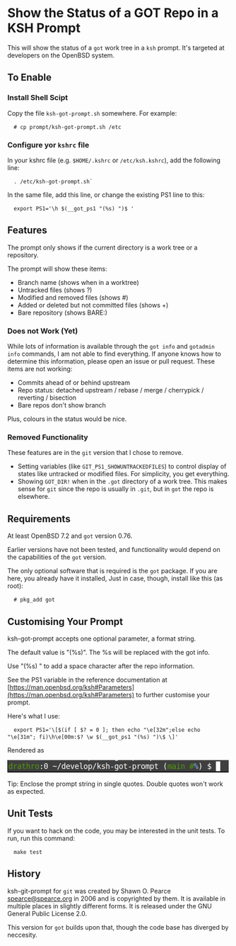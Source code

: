 # Show the Status of a GOT Repo in a KSH Prompt

This will show the status of a `got` work tree in a `ksh` prompt. It's targeted at developers on the OpenBSD system.

## To Enable

### Install Shell Scipt

Copy the file `ksh-got-prompt.sh` somewhere. For example:

~~~
  # cp prompt/ksh-got-prompt.sh /etc
~~~

### Configure yor `kshrc` file

In your kshrc file (e.g. `$HOME/.kshrc` or `/etc/ksh.kshrc`), add the following line:

~~~
  . /etc/ksh-got-prompt.sh`
~~~

In the same file, add this line, or change the existing PS1 line to this:

~~~
  export PS1='\h $(__got_ps1 "(%s) ")$ '
~~~

## Features

The prompt only shows if the current directory is a work tree or a repository.

The prompt will show these items:

* Branch name (shows when in a worktree)
* Untracked files (shows ?)
* Modified and removed files (shows #)
* Added or deleted but not committed files (shows +)
* Bare repository (shows BARE:)

### Does not Work (Yet)

While lots of information is available through the `got info` and `gotadmin info` commands, I am not able to find everything. If anyone knows how to determine this information, please open an issue or pull request. These items are not working:

* Commits ahead of or behind upstream
* Repo status: detached upstream / rebase / merge / cherrypick / reverting / bisection
* Bare repos don't show branch

Plus, colours in the status would be nice.

### Removed Functionality

These features are in the `git` version that I chose to remove.

* Setting variables (like `GIT_PS1_SHOWUNTRACKEDFILES`) to control display of states like untracked or modified files. For simplicity, you get everything.
* Showing `GOT_DIR!` when in the `.got` directory of a work tree. This makes sense for `git` since the repo is usually in `.git`, but in `got` the repo is elsewhere.

## Requirements

At least OpenBSD 7.2 and `got` version 0.76.

Earlier versions have not been tested, and functionality would depend on the capabilities of the `got` version.

The only optional software that is required is the `got` package. If you are here, you already have it installed, Just in case, though, install like this (as root):

~~~
  # pkg_add got
~~~

## Customising Your Prompt

ksh-got-prompt accepts one optional parameter, a format string.

The default value is "(%s)". The %s will be replaced with the got info.

Use "(%s) " to add a space character after the repo information.

See the PS1 variable in the reference documentation at [https://man.openbsd.org/ksh#Parameters](https://man.openbsd.org/ksh#Parameters) to further customise your prompt.

Here's what I use:

~~~
  export PS1='\[$(if [ $? = 0 ]; then echo "\e[32m";else echo "\e[31m"; fi)\h\e[00m:$? \w $(__got_ps1 "(%s) ")\$ \]'
~~~

Rendered as

![Sample prompt](images/prompt-example.png)

Tip: Enclose the prompt string in single quotes. Double quotes won't work as expected.

## Unit Tests

If you want to hack on the code, you may be interested in the unit tests. To run, run this command:

~~~
  make test
~~~

## History

ksh-git-prompt for `git` was created by Shawn O. Pearce <spearce@spearce.org> in 2006 and is copyrighted by them. It is available in multiple places in slightly different forms. It is released under the GNU General Public License 2.0.

This version for `got` builds upon that, though the code base has diverged by neccesity.
